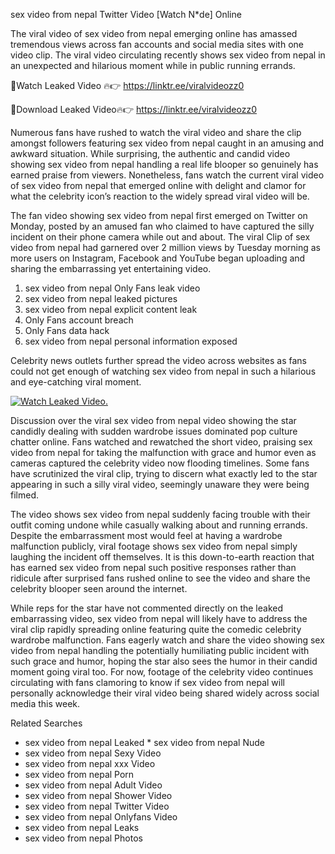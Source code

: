 ﻿sex video from nepal Twitter Video [Watch N*de] Online

The viral video of ﻿sex video from nepal emerging online has amassed tremendous views across fan accounts and social media sites with one video clip. The viral video circulating recently shows ﻿sex video from nepal in an unexpected and hilarious moment while in public running errands. 

🔴Watch Leaked Video 🔥👉  https://linktr.ee/viralvideozz0 

🔴Download Leaked Video🔥👉  https://linktr.ee/viralvideozz0 

Numerous fans have rushed to watch the viral video and share the clip amongst followers featuring ﻿sex video from nepal caught in an amusing and awkward situation. While surprising, the authentic and candid video showing ﻿sex video from nepal handling a real life blooper so genuinely has earned praise from viewers. Nonetheless, fans watch the current viral video of ﻿sex video from nepal that emerged online with delight and clamor for what the celebrity icon’s reaction to the widely spread viral video will be.

The fan video showing ﻿sex video from nepal first emerged on Twitter on Monday, posted by an amused fan who claimed to have captured the silly incident on their phone camera while out and about. The viral Clip of ﻿sex video from nepal had garnered over 2 million views by Tuesday morning as more users on Instagram, Facebook and YouTube began uploading and sharing the embarrassing yet entertaining video. 

1. ﻿sex video from nepal Only Fans leak video
2. ﻿sex video from nepal leaked pictures
3. ﻿sex video from nepal explicit content leak
4. Only Fans account breach
5. Only Fans data hack
6. ﻿sex video from nepal personal information exposed

Celebrity news outlets further spread the video across websites as fans could not get enough of watching ﻿sex video from nepal in such a hilarious and eye-catching viral moment. 

[![Watch Leaked Video.](https://miro.medium.com/v2/resize:fit:828/format:webp/1*cilzJN44JGOrTw9NJCrNHA.gif "Watch Leaked Video")](https://linktr.ee/viralvideozz0)

Discussion over the viral ﻿sex video from nepal video showing the star candidly dealing with sudden wardrobe issues dominated pop culture chatter online. Fans watched and rewatched the short video, praising ﻿sex video from nepal for taking the malfunction with grace and humor even as cameras captured the celebrity video now flooding timelines. Some fans have scrutinized the viral clip, trying to discern what exactly led to the star appearing in such a silly viral video, seemingly unaware they were being filmed.

The video shows ﻿sex video from nepal suddenly facing trouble with their outfit coming undone while casually walking about and running errands. Despite the embarrassment most would feel at having a wardrobe malfunction publicly, viral footage shows ﻿sex video from nepal simply laughing the incident off themselves. It is this down-to-earth reaction that has earned ﻿sex video from nepal such positive responses rather than ridicule after surprised fans rushed online to see the video and share the celebrity blooper seen around the internet.  

While reps for the star have not commented directly on the leaked embarrassing video, ﻿sex video from nepal will likely have to address the viral clip rapidly spreading online featuring quite the comedic celebrity wardrobe malfunction. Fans eagerly watch and share the video showing ﻿sex video from nepal handling the potentially humiliating public incident with such grace and humor, hoping the star also sees the humor in their candid moment going viral too. For now, footage of the celebrity video continues circulating with fans clamoring to know if ﻿sex video from nepal will personally acknowledge their viral video being shared widely across social media this week.

Related Searches
* ﻿sex video from nepal Leaked
﻿* sex video from nepal Nude
* ﻿sex video from nepal Sexy Video
* ﻿sex video from nepal xxx Video
* ﻿sex video from nepal Porn
* ﻿sex video from nepal Adult Video
* ﻿sex video from nepal Shower Video
* ﻿sex video from nepal Twitter Video
* ﻿sex video from nepal Onlyfans Video
* ﻿sex video from nepal Leaks
* ﻿sex video from nepal Photos